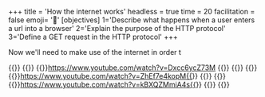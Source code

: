 +++
title = 'How the internet works'
headless = true
time = 20
facilitation = false
emoji= '🧩'
[objectives]
  1='Describe what happens when a user enters a url into a browser'
  2='Explain the purpose of the HTTP protocol'
  3='Define a GET request in the HTTP protocol'
+++

Now we'll need to make use of the internet in order t

{{<tabs name="How the internet works playlist">}}
{{<tab name="What is the internet">}}
{{<youtube>}}https://www.youtube.com/watch?v=Dxcc6ycZ73M
{{</youtube>}}
{{</tab>}}
{{<tab name="Understanding networks">}}
{{<youtube>}}https://www.youtube.com/watch?v=ZhEf7e4kopM{{</youtube>}}
{{</tab>}}
{{<tab name="HTTPS & HTML">}}
{{<youtube>}}https://www.youtube.com/watch?v=kBXQZMmiA4s{{</youtube>}}
{{</tab>}}
{{</tabs>}}
